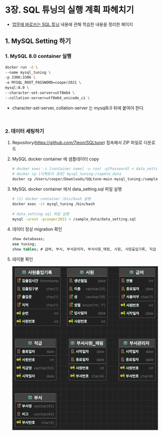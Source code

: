 # 3장. SQL 튜닝의 실행 계획 파헤치기

- [업무에 바로쓰는 SQL 튜닝](https://product.kyobobook.co.kr/detail/S000001810409) 내용에 관해 학습한 내용을 정리한 페이지

## 1. MySQL Setting 하기

### 1. MySQL 8.0 container 실행

```bash
docker run -d \
--name mysql_tuning \
-p 3306:3306 \
-e MYSQL_ROOT_PASSWORD=cooper2021 \
mysql:8.0 \
--character-set-server=utf8mb4 \ 
--collation-server=utf8mb4_unicode_ci \
```

- character-set-server, collation-server 는 mysql8.0 뒤에 붙여야 한다.

<br>

### 2. 데이터 세팅하기

1. Repository(https://github.com/7ieon/SQLtune) 접속해서 ZIP 파일로 다운로드
2. MySQL docker container 에 샘플데이터 copy
    ```bash
    # docker exec -i [container name] -u root -p[Password] < data_setting.sql
    # docker cp [디렉토리 경로] mysql_tuning:/sapmle_data
    docker cp /Users/cooper/Downloads/SQLtune-main mysql_tuning:/sample_data
    ```
3. MySQL docker container 에서 data_setting.sql 파일 실행 
    ```bash
    # (1) docker container /bin/bash 실행
    docker exec -it mysql_tuning /bin/bash
    
    # data_setting.sql 파일 실행
    mysql -uroot -pcooper2021 < /sample_data/data_setting.sql
    ```
4. 데이터 정상 migration 확인
   ```SQL
   show databases;
   use tuning;
   show tables; # 급여, 부서, 부서관리자, 부서사원_매핑, 사원, 사원출입기록, 직급
   ```
5. 테이블 확인
   
   ![img.png](/_dev-books/업무에_바로_쓰는_SQL_튜닝/images/img01.png)

<br>
